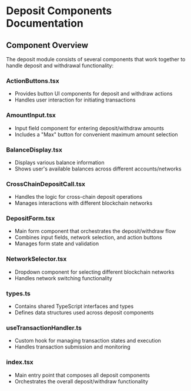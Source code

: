 # Deposit Components Documentation

## Component Overview

The deposit module consists of several components that work together to handle deposit and withdrawal functionality:

### ActionButtons.tsx
- Provides button UI components for deposit and withdraw actions
- Handles user interaction for initiating transactions

### AmountInput.tsx
- Input field component for entering deposit/withdraw amounts
- Includes a "Max" button for convenient maximum amount selection

### BalanceDisplay.tsx
- Displays various balance information
- Shows user's available balances across different accounts/networks

### CrossChainDepositCall.tsx
- Handles the logic for cross-chain deposit operations
- Manages interactions with different blockchain networks

### DepositForm.tsx
- Main form component that orchestrates the deposit/withdraw flow
- Combines input fields, network selection, and action buttons
- Manages form state and validation

### NetworkSelector.tsx
- Dropdown component for selecting different blockchain networks
- Handles network switching functionality

### types.ts
- Contains shared TypeScript interfaces and types
- Defines data structures used across deposit components

### useTransactionHandler.ts
- Custom hook for managing transaction states and execution
- Handles transaction submission and monitoring

### index.tsx
- Main entry point that composes all deposit components
- Orchestrates the overall deposit/withdraw functionality
